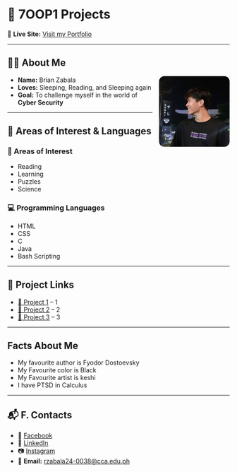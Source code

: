 # 🚀 7OOP1 Projects  

🔗 **Live Site:** [Visit my Portfolio](https://rzabala24-0038-a11y.github.io/7OOP1Projects/)  

---

## 👨‍💻 About Me  
<img src="assets/img/IMG_20240608_230814_516.jpg" 
     alt="Brian Zabala" 
     width="160" 
     align="right" 
     style="border-radius: 12px; margin-left: 15px;">
     
- **Name:** Brian Zabala  
- **Loves:** Sleeping, Reading, and Sleeping again  
- **Goal:** To challenge myself in the world of **Cyber Security**  

---

## 🎯 Areas of Interest & Languages  

### 🔐 Areas of Interest  
- Reading
- Learning
- Puzzles
- Science 

### 💻 Programming Languages  
- HTML  
- CSS  
- C  
- Java  
- Bash Scripting  

---

## 📂 Project Links  
- [🔗 Project 1](#) – 1 
- [🔗 Project 2](#) – 2 
- [🔗 Project 3](#) – 3

---

## Facts About Me 
- My favourite author is Fyodor Dostoevsky 
- My Favourite color is Black
- My Favourite artist is keshi
- I have PTSD in Calculus 

---

## 📬 F. Contacts  
- 📘 [Facebook](https://www.facebook.com/share/18T5bqWTgC/)  
- 💼 [LinkedIn](https://www.linkedin.com/in/brian-zabala-4a80a7321?utm_source=share&utm_campaign=share_via&utm_content=profile&utm_medium=android_app)  
- 📷 [Instagram](https://www.instagram.com/kur0_z?igsh=MTZkcW43ZG1kc2pvYg==)  
- 📧 **Email:** rzabala24-0038@cca.edu.ph
